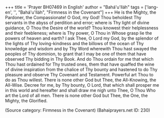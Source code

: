 +++
title = 'Prayer BH07469 in English'
author = "Bahá'u'lláh"
tags = ['lang-en', '', "Bahá'u'lláh", "Firmness in the Covenant"]
+++
He is the Mighty, the Pardoner, the Compassionate!
O God, my God!  Thou beholdest Thy servants in the abyss of perdition and error; where is Thy light of divine guidance, O Thou the Desire of the world?  Thou knowest their helplessness and their feebleness; where is Thy power, O Thou in Whose grasp lie the powers of heaven and earth?
I ask Thee, O Lord my God, by the splendor of the lights of Thy loving-kindness and the billows of the ocean of Thy knowledge and wisdom and by Thy Word wherewith Thou hast swayed the peoples of Thy dominion, to grant that I may be one of them that have observed Thy bidding in Thy Book.  And do Thou ordain for me that which Thou hast ordained for Thy trusted ones, them that have quaffed the wine of divine inspiration from the chalice of Thy bounty and hastened to do Thy pleasure and observe Thy Covenant and Testament.  Powerful art Thou to do as Thou willest.  There is none other God but Thee, the All-Knowing, the All-Wise.
Decree for me, by Thy bounty, O Lord, that which shall prosper me in this world and hereafter and shall draw me nigh unto Thee, O Thou Who art the Lord of all men.  There is none other God but Thee, the One, the Mighty, the Glorified.

(Source category: Firmness in the Covenant)
(Bahaiprayers.net ID: 230)
